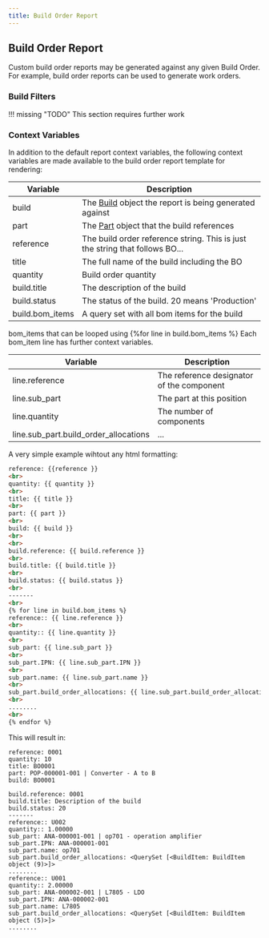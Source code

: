 ```yaml
---
title: Build Order Report
---
```


## Build Order Report

Custom build order reports may be generated against any given Build Order. For example, build order reports can be used to generate work orders.

### Build Filters

!!! missing "TODO"
    This section requires further work

### Context Variables

In addition to the default report context variables, the following context variables are made available to the build order report template for rendering:

| Variable | Description |
| --- | --- |
| build | The [Build](./context_variables.md#build) object the report is being generated against |
| part | The [Part](./context_variables.md#part) object that the build references |
| reference | The build order reference string. This is just the string that follows BO... |
| title | The full name of the build including the BO |
| quantity | Build order quantity |
| build.title | The description of the build |
| build.status | The status of the build. 20 means 'Production' |
| build.bom_items | A query set with all bom items for the build |

bom_items that can be looped using {%for line in build.bom_items %} Each bom_item line has further context variables.

| Variable | Description |
| --- | --- |
| line.reference | The reference designator of the component |
| line.sub_part | The part at this position |
| line.quantity | The number of components |
| line.sub_part.build_order_allocations | ... |

A very simple example wihtout any html formatting:

```html
reference: {{reference }} 
<br>
quantity: {{ quantity }} 
<br>
title: {{ title }} 
<br>
part: {{ part }} 
<br>
build: {{ build }} 
<br>
<br>
build.reference: {{ build.reference }} 
<br>
build.title: {{ build.title }} 
<br>
build.status: {{ build.status }} 
<br>
-------
<br>
{% for line in build.bom_items %}
reference:: {{ line.reference }} 
<br>
quantity:: {{ line.quantity }} 
<br>
sub_part: {{ line.sub_part }} 
<br>
sub_part.IPN: {{ line.sub_part.IPN }} 
<br>
sub_part.name: {{ line.sub_part.name }} 
<br>
sub_part.build_order_allocations: {{ line.sub_part.build_order_allocations}} 
<br>
........
<br>
{% endfor %}
```

This will result in:

```text
reference: 0001
quantity: 10
title: BO0001
part: POP-000001-001 | Converter - A to B
build: BO0001

build.reference: 0001
build.title: Description of the build
build.status: 20
-------
reference:: U002
quantity:: 1.00000
sub_part: ANA-000001-001 | op701 - operation amplifier
sub_part.IPN: ANA-000001-001
sub_part.name: op701
sub_part.build_order_allocations: <QuerySet [<BuildItem: BuildItem object (9)>]>
........
reference:: U001
quantity:: 2.00000
sub_part: ANA-000002-001 | L7805 - LDO
sub_part.IPN: ANA-000002-001
sub_part.name: L7805
sub_part.build_order_allocations: <QuerySet [<BuildItem: BuildItem object (5)>]>
........ 
```
